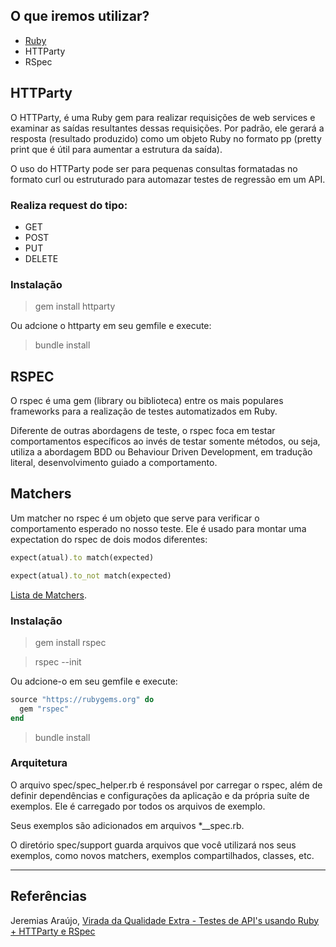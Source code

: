 ## O que iremos utilizar?

* [Ruby](https://rubyinstaller.org/)
* HTTParty
* RSpec


## HTTParty

O HTTParty, é uma Ruby gem para realizar requisições de web services e examinar as saídas resultantes dessas requisições. 
Por padrão, ele gerará a resposta (resultado produzido) como um objeto Ruby no formato pp (pretty print que é útil para aumentar a estrutura da saída).

O uso do HTTParty pode ser para pequenas consultas formatadas no formato curl ou estruturado para automazar testes de regressão em um API.

### Realiza request do tipo:
* GET
* POST
* PUT
* DELETE

### Instalação

> gem install httparty

Ou adcione o httparty em seu gemfile e execute:

> bundle install

## RSPEC

O rspec é uma gem (library ou biblioteca) entre os mais populares frameworks para a realização de testes automatizados em Ruby.

Diferente de outras abordagens de teste, o rspec foca em testar comportamentos específicos ao invés de testar somente métodos,
ou seja, utiliza a abordagem BDD ou Behaviour Driven Development, em tradução literal, desenvolvimento guiado a comportamento.

## Matchers

Um matcher no rspec é um objeto que serve para verificar o comportamento esperado no nosso teste. 
Ele é usado para montar uma expectation do rspec de dois modos diferentes:

``` ruby 
expect(atual).to match(expected) 
```
``` ruby 
expect(atual).to_not match(expected)
```

[Lista de Matchers](https://rubydoc.info/github/rspec/rspec-expectations/RSpec/Matchers).

### Instalação

> gem install rspec

> rspec --init

Ou adcione-o em seu gemfile e execute:

``` gemspec
source "https://rubygems.org" do
  gem "rspec"
end
```

> bundle install

### Arquitetura

O arquivo spec/spec_helper.rb é responsável por carregar o rspec, além de definir dependências e configurações da aplicação e da própria suíte de exemplos.
Ele é carregado por todos os arquivos de exemplo. 

Seus exemplos são adicionados em arquivos *__spec.rb.

O diretório spec/support guarda arquivos que você utilizará nos seus exemplos, como novos matchers, exemplos compartilhados, classes, etc.

_____
## Referências

Jeremias Araújo, [Virada da Qualidade Extra - Testes de API's usando Ruby + HTTParty e RSpec](https://www.youtube.com/watch?v=UxM3AMLAdEw)
